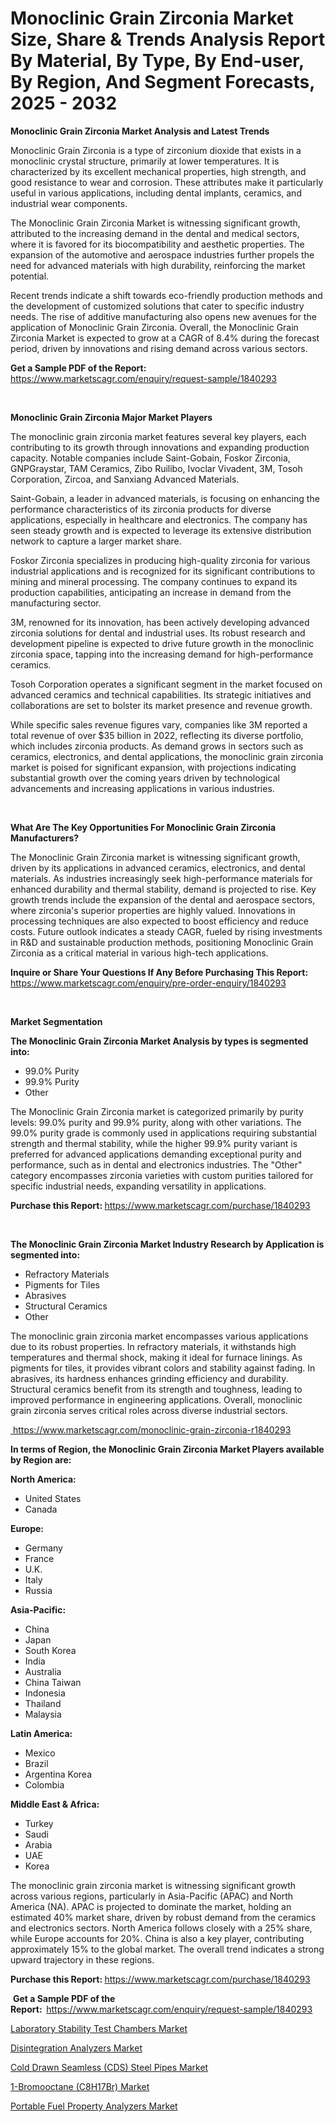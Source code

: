 <p><h1>Monoclinic Grain Zirconia Market Size, Share & Trends Analysis Report By Material, By Type, By End-user, By Region, And Segment Forecasts, 2025 - 2032</h1></p><p><strong>Monoclinic Grain Zirconia Market Analysis and Latest Trends</strong></p>
<p><p>Monoclinic Grain Zirconia is a type of zirconium dioxide that exists in a monoclinic crystal structure, primarily at lower temperatures. It is characterized by its excellent mechanical properties, high strength, and good resistance to wear and corrosion. These attributes make it particularly useful in various applications, including dental implants, ceramics, and industrial wear components.</p><p>The Monoclinic Grain Zirconia Market is witnessing significant growth, attributed to the increasing demand in the dental and medical sectors, where it is favored for its biocompatibility and aesthetic properties. The expansion of the automotive and aerospace industries further propels the need for advanced materials with high durability, reinforcing the market potential. </p><p>Recent trends indicate a shift towards eco-friendly production methods and the development of customized solutions that cater to specific industry needs. The rise of additive manufacturing also opens new avenues for the application of Monoclinic Grain Zirconia. Overall, the Monoclinic Grain Zirconia Market is expected to grow at a CAGR of 8.4% during the forecast period, driven by innovations and rising demand across various sectors.</p></p>
<p><strong>Get a Sample PDF of the Report:&nbsp;</strong> <a href="https://www.marketscagr.com/enquiry/request-sample/1840293?utm_campaign=2012&utm_medium=2&utm_source=Github&utm_content=ia&utm_term=03042025&utm_id=monoclinic-grain-zirconia">https://www.marketscagr.com/enquiry/request-sample/1840293</a></p>
<p>&nbsp;</p>
<p><strong>Monoclinic Grain Zirconia Major Market Players</strong></p>
<p><p>The monoclinic grain zirconia market features several key players, each contributing to its growth through innovations and expanding production capacity. Notable companies include Saint-Gobain, Foskor Zirconia, GNPGraystar, TAM Ceramics, Zibo Ruilibo, Ivoclar Vivadent, 3M, Tosoh Corporation, Zircoa, and Sanxiang Advanced Materials.</p><p>Saint-Gobain, a leader in advanced materials, is focusing on enhancing the performance characteristics of its zirconia products for diverse applications, especially in healthcare and electronics. The company has seen steady growth and is expected to leverage its extensive distribution network to capture a larger market share.</p><p>Foskor Zirconia specializes in producing high-quality zirconia for various industrial applications and is recognized for its significant contributions to mining and mineral processing. The company continues to expand its production capabilities, anticipating an increase in demand from the manufacturing sector.</p><p>3M, renowned for its innovation, has been actively developing advanced zirconia solutions for dental and industrial uses. Its robust research and development pipeline is expected to drive future growth in the monoclinic zirconia space, tapping into the increasing demand for high-performance ceramics.</p><p>Tosoh Corporation operates a significant segment in the market focused on advanced ceramics and technical capabilities. Its strategic initiatives and collaborations are set to bolster its market presence and revenue growth.</p><p>While specific sales revenue figures vary, companies like 3M reported a total revenue of over $35 billion in 2022, reflecting its diverse portfolio, which includes zirconia products. As demand grows in sectors such as ceramics, electronics, and dental applications, the monoclinic grain zirconia market is poised for significant expansion, with projections indicating substantial growth over the coming years driven by technological advancements and increasing applications in various industries.</p></p>
<p>&nbsp;</p>
<p><strong>What Are The Key Opportunities For Monoclinic Grain Zirconia Manufacturers?</strong></p>
<p><p>The Monoclinic Grain Zirconia market is witnessing significant growth, driven by its applications in advanced ceramics, electronics, and dental materials. As industries increasingly seek high-performance materials for enhanced durability and thermal stability, demand is projected to rise. Key growth trends include the expansion of the dental and aerospace sectors, where zirconia's superior properties are highly valued. Innovations in processing techniques are also expected to boost efficiency and reduce costs. Future outlook indicates a steady CAGR, fueled by rising investments in R&D and sustainable production methods, positioning Monoclinic Grain Zirconia as a critical material in various high-tech applications.</p></p>
<p><strong>Inquire or Share Your Questions If Any Before Purchasing This Report:</strong> <a href="https://www.marketscagr.com/enquiry/pre-order-enquiry/1840293?utm_campaign=2012&utm_medium=2&utm_source=Github&utm_content=ia&utm_term=03042025&utm_id=monoclinic-grain-zirconia">https://www.marketscagr.com/enquiry/pre-order-enquiry/1840293</a></p>
<p>&nbsp;</p>
<p><strong>Market Segmentation</strong></p>
<p><strong>The Monoclinic Grain Zirconia Market Analysis by types is segmented into:</strong></p>
<p><ul><li>99.0% Purity</li><li>99.9% Purity</li><li>Other</li></ul></p>
<p><p>The Monoclinic Grain Zirconia market is categorized primarily by purity levels: 99.0% purity and 99.9% purity, along with other variations. The 99.0% purity grade is commonly used in applications requiring substantial strength and thermal stability, while the higher 99.9% purity variant is preferred for advanced applications demanding exceptional purity and performance, such as in dental and electronics industries. The "Other" category encompasses zirconia varieties with custom purities tailored for specific industrial needs, expanding versatility in applications.</p></p>
<p><strong>Purchase this Report:&nbsp;</strong><a href="https://www.marketscagr.com/purchase/1840293?utm_campaign=2012&utm_medium=2&utm_source=Github&utm_content=ia&utm_term=03042025&utm_id=monoclinic-grain-zirconia">https://www.marketscagr.com/purchase/1840293</a></p>
<p>&nbsp;</p>
<p><strong>The Monoclinic Grain Zirconia Market Industry Research by Application is segmented into:</strong></p>
<p><ul><li>Refractory Materials</li><li>Pigments for Tiles</li><li>Abrasives</li><li>Structural Ceramics</li><li>Other</li></ul></p>
<p><p>The monoclinic grain zirconia market encompasses various applications due to its robust properties. In refractory materials, it withstands high temperatures and thermal shock, making it ideal for furnace linings. As pigments for tiles, it provides vibrant colors and stability against fading. In abrasives, its hardness enhances grinding efficiency and durability. Structural ceramics benefit from its strength and toughness, leading to improved performance in engineering applications. Overall, monoclinic grain zirconia serves critical roles across diverse industrial sectors.</p></p>
<p><a href="https://www.marketscagr.com/monoclinic-grain-zirconia-r1840293?utm_campaign=2012&utm_medium=2&utm_source=Github&utm_content=ia&utm_term=03042025&utm_id=monoclinic-grain-zirconia">&nbsp;https://www.marketscagr.com/monoclinic-grain-zirconia-r1840293</a></p>
<p><strong>In terms of Region, the Monoclinic Grain Zirconia Market Players available by Region are:</strong></p>
<p>
    <p> <strong> North America: </strong>
        <ul>
            <li>United States</li>
            <li>Canada</li>
        </ul>
        </p> 
    <p> <strong> Europe: </strong>
        <ul>
            <li>Germany</li>
            <li>France</li>
            <li>U.K.</li>
            <li>Italy</li>
            <li>Russia</li>
        </ul>
        </p> 
    <p> <strong> Asia-Pacific: </strong>
        <ul>
            <li>China</li>
            <li>Japan</li>
            <li>South Korea</li>
            <li>India</li>
            <li>Australia</li>
            <li>China Taiwan</li>
            <li>Indonesia</li>
            <li>Thailand</li>
            <li>Malaysia</li>
        </ul>
        </p> 
    <p> <strong> Latin America: </strong>
        <ul>
            <li>Mexico</li>
            <li>Brazil</li>
            <li>Argentina Korea</li>
            <li>Colombia</li>
        </ul>
        </p> 
    <p> <strong> Middle East & Africa: </strong>
        <ul>
            <li>Turkey</li>
            <li>Saudi</li>
            <li>Arabia</li>
            <li>UAE</li>
            <li>Korea</li>
        </ul>
    </p>
    </p>
<p><p>The monoclinic grain zirconia market is witnessing significant growth across various regions, particularly in Asia-Pacific (APAC) and North America (NA). APAC is projected to dominate the market, holding an estimated 40% market share, driven by robust demand from the ceramics and electronics sectors. North America follows closely with a 25% share, while Europe accounts for 20%. China is also a key player, contributing approximately 15% to the global market. The overall trend indicates a strong upward trajectory in these regions.</p></p>
<p><strong>Purchase this Report: </strong><a href="https://www.marketscagr.com/purchase/1840293?utm_campaign=2012&utm_medium=2&utm_source=Github&utm_content=ia&utm_term=03042025&utm_id=monoclinic-grain-zirconia">https://www.marketscagr.com/purchase/1840293</a></p>
<p>&nbsp;<strong>Get a Sample PDF of the Report:&nbsp;&nbsp;</strong><a href="https://www.marketscagr.com/enquiry/request-sample/1840293?utm_campaign=2012&utm_medium=2&utm_source=Github&utm_content=ia&utm_term=03042025&utm_id=monoclinic-grain-zirconia">https://www.marketscagr.com/enquiry/request-sample/1840293</a></p>
<p><strong></strong></p>
<p><p><a href="https://www.linkedin.com/pulse/latest-developments-laboratory-stability-test-chambers-industry-njjje?utm_campaign=2012&utm_medium=2&utm_source=Github&utm_content=ia&utm_term=03042025&utm_id=monoclinic-grain-zirconia">Laboratory Stability Test Chambers Market</a></p><p><a href="https://www.linkedin.com/pulse/disintegration-analyzers-market-growth-outlook-2025-2032-ioave?utm_campaign=2012&utm_medium=2&utm_source=Github&utm_content=ia&utm_term=03042025&utm_id=monoclinic-grain-zirconia">Disintegration Analyzers Market</a></p><p><a href="https://github.com/roceljiabur/Market-Research-Report-List-1/blob/main/cold-drawn-seamless-cds-steel-pipes-market.md?utm_campaign=2012&utm_medium=2&utm_source=Github&utm_content=ia&utm_term=03042025&utm_id=monoclinic-grain-zirconia">Cold Drawn Seamless (CDS) Steel Pipes Market</a></p><p><a href="https://github.com/pupunhez/Market-Research-Report-List-1/blob/main/1-bromooctane-c8h17br-market.md?utm_campaign=2012&utm_medium=2&utm_source=Github&utm_content=ia&utm_term=03042025&utm_id=monoclinic-grain-zirconia">1-Bromooctane (C8H17Br) Market</a></p><p><a href="https://www.linkedin.com/pulse/portable-fuel-property-analyzers-market-essentials-key-idspe?utm_campaign=2012&utm_medium=2&utm_source=Github&utm_content=ia&utm_term=03042025&utm_id=monoclinic-grain-zirconia">Portable Fuel Property Analyzers Market</a></p></p>